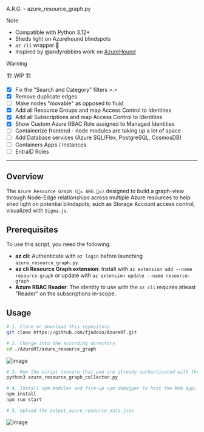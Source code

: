 A.R.G. - azure_resource_graph.py
> [!NOTE]
> - Compatible with Python 3.12+
> - Sheds light on Azurehound blindspots
> - `az cli` wrapper 🌯
> - Inspired by @andyrobbins work on [AzureHound](https://github.com/SpecterOps/AzureHound)

> [!WARNING]
> 🏗️ WIP 🏗️
> - [x] Fix the "Search and Category" filters >.>
> - [x] Remove duplicate edges
> - [ ] Make nodes "movable" as opposed to fluid
> - [x] Add all Resource Groups and map Access Control to Identities
> - [x] Add all Subscriptions and map Access Control to Identities
> - [x] Show Custom Azure RBAC Role assigned to Managed Identities
> - [ ] Containerize frontend - node modules are taking up a lot of space
> - [ ] Add Database services (Azure SQL/Flex, PostgreSQL, CosmosDB)
> - [ ] Containers Apps / Instances
> - [ ] EntraID Roles

---

## Overview  
The `Azure Resource Graph (🏴‍☠️ ARG 🏴‍☠️)` designed to build a graph-view through Node-Edge relationships across multiple Azure resources to help shed light on potential blindspots, such as Storage Account access control, visualized with `Sigma.js`.

## Prerequisites  
To use this script, you need the following:

- **az cli**: Authenticate with `az login` before launching `azure_resource_graph.py`.
- **az cli Resource Graph extension**: Install with `az extension add --name resource-graph` or update with  `az extension update --name resource-graph`
- **Azure RBAC Reader**: The identity to use with the `az cli` requires atleast "Reader" on the subscriptions in-scope.

## Usage

   ```bash
   # 1. Clone or download this repository. 
   git clone https://github.com/fjodoin/AzureRT.git

   # 2. Change into the according directory.
   cd ./AzureRT/azure_resource_graph
   ```

   ![image](https://github.com/user-attachments/assets/733e9ce5-c2c9-4884-8031-3ac87c2f0976)

   
   ```bash
   # 3. Run the script (ensure that you are already authenticated with the az cli through "az login")
   python3 azure_resource_graph_collector.py
   
   # 4. Install npm modules and fire-up npm debugger to host the Web App; it will navigate to http://127.0.0.1:3000
   npm install
   npm run start

   # 5. Upload the output_azure_resource_data.json
   ```

![image](https://github.com/user-attachments/assets/b5c1e12d-3d6c-4603-9dd9-d9ce54d1c7a6)









   

